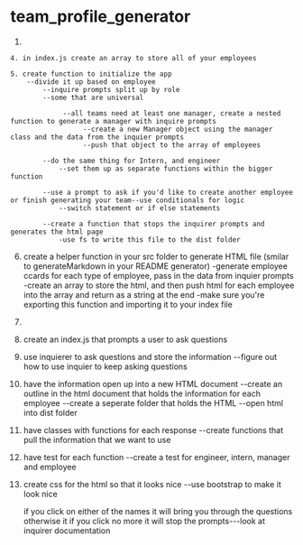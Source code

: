 # team_profile_generator

1. 

   

    4. in index.js create an array to store all of your employees

    5. create function to initialize the app
        --divide it up based on employee
            --inquire prompts split up by role
            --some that are universal

                 --all teams need at least one manager, create a nested function to generate a manager with inquire prompts
                      --create a new Manager object using the manager class and the data from the inquier prompts
                      --push that object to the array of employees
            
            --do the same thing for Intern, and engineer 
                --set them up as separate functions within the bigger function
            
            --use a prompt to ask if you'd like to create another employee or finish generating your team--use conditionals for logic
                --switch statement or if else statements

            --create a function that stops the inquirer prompts and generates the html page
                -use fs to write this file to the dist folder
                

6.  create a helper function in your src folder to generate HTML file (smilar to generateMarkdown in your README generator)
    -generate employee ccards for each type of employee, pass in the data from inquier prompts
    -create an array to store the html, and then push html for each employee into the array and return as a string at the end
    -make sure you're exporting this function and importing it to your index file

7.




1. create an index.js that prompts a user to ask questions
2. use inquierer to ask questions and store the information
    --figure out how to use inquier to keep asking questions
3. have the information open up into a new HTML document
    --create an outline in the html document that holds the information for each employee
    --create a seperate folder that holds the HTML
    --open html into dist folder
4. have classes with functions for each response
    --create functions that pull the information that we want to use
5. have test for each function
    --create a test for engineer, intern, manager and employee
6. create css for the html so that it looks nice
    --use bootstrap to make it look nice

    if you click on either of the names it will bring you through the questions otherwise it if you click no more it will stop the prompts---look at inquirer documentation